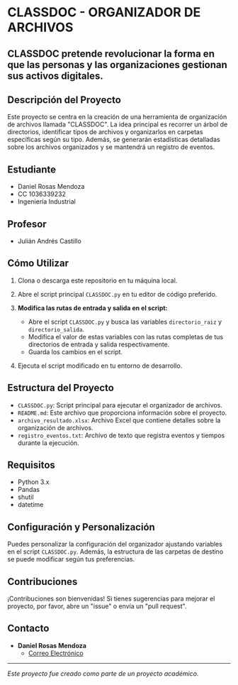 # CLASSDOC - ORGANIZADOR DE ARCHIVOS

## CLASSDOC pretende revolucionar la forma en que las personas y las organizaciones gestionan sus activos digitales.

## Descripción del Proyecto
Este proyecto se centra en la creación de una herramienta de organización de archivos llamada "CLASSDOC". La idea principal es recorrer un árbol de directorios, identificar tipos de archivos y organizarlos en carpetas específicas según su tipo. Además, se generarán estadísticas detalladas sobre los archivos organizados y se mantendrá un registro de eventos.

## Estudiante
- Daniel Rosas Mendoza
- CC 1036339232
- Ingeniería Industrial

## Profesor
- Julián Andrés Castillo

## Cómo Utilizar
1. Clona o descarga este repositorio en tu máquina local.
2. Abre el script principal `CLASSDOC.py` en tu editor de código preferido.
3. **Modifica las rutas de entrada y salida en el script:**
   - Abre el script `CLASSDOC.py` y busca las variables `directorio_raiz` y `directorio_salida`.
   - Modifica el valor de estas variables con las rutas completas de tus directorios de entrada y salida respectivamente.
   - Guarda los cambios en el script.

4. Ejecuta el script modificado en tu entorno de desarrollo.


## Estructura del Proyecto
- `CLASSDOC.py`: Script principal para ejecutar el organizador de archivos.
- `README.md`: Este archivo que proporciona información sobre el proyecto.
- `archivo_resultado.xlsx`: Archivo Excel que contiene detalles sobre la organización de archivos.
- `registro_eventos.txt`: Archivo de texto que registra eventos y tiempos durante la ejecución.

## Requisitos
- Python 3.x
- Pandas
- shutil
- datetime

## Configuración y Personalización
Puedes personalizar la configuración del organizador ajustando variables en el script `CLASSDOC.py`. Además, la estructura de las carpetas de destino se puede modificar según tus preferencias.

## Contribuciones
¡Contribuciones son bienvenidas! Si tienes sugerencias para mejorar el proyecto, por favor, abre un "issue" o envía un "pull request".

## Contacto
- **Daniel Rosas Mendoza**
  - [Correo Electrónico](mailto:daniel.rosas@udea.edu.co)

---

*Este proyecto fue creado como parte de un proyecto académico.*
